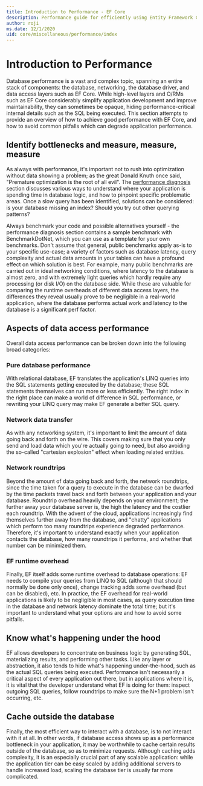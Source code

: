 ```yaml
---
title: Introduction to Performance - EF Core
description: Performance guide for efficiently using Entity Framework Core
author: roji
ms.date: 12/1/2020
uid: core/miscellaneous/performance/index
---
```

# Introduction to Performance

Database performance is a vast and complex topic, spanning an entire stack of components: the database, networking, the database driver, and data access layers such as EF Core. While high-level layers and O/RMs such as EF Core considerably simplify application development and improve maintainability, they  can sometimes be opaque, hiding performance-critical internal details such as the SQL being executed. This section attempts to provide an overview of how to achieve good performance with EF Core, and how to avoid common pitfalls which can degrade application performance.

## Identify bottlenecks and measure, measure, measure

As always with performance, it's important not to rush into optimization without data showing a problem; as the great Donald Knuth once said, "Premature optimization is the root of all evil". The [performance diagnosis](xref:core/performance/performance-diagnosis) section discusses various ways to understand where your application is spending time in database logic, and how to pinpoint specific problematic areas. Once a slow query has been identified, solutions can be considered: is your database missing an index? Should you try out other querying patterns?

Always benchmark your code and possible alternatives yourself - the performance diagnosis section contains a sample benchmark with BenchmarkDotNet, which you can use as a template for your own benchmarks. Don't assume that general, public benchmarks apply as-is to your specific use-case; a variety of factors such as database latency, query complexity and actual data amounts in your tables can have a profound effect on which solution is best. For example, many public benchmarks are carried out in ideal networking conditions, where latency to the database is almost zero, and with extremely light queries which hardly require any processing (or disk I/O) on the database side. While these are valuable for comparing the runtime overheads of different data access layers, the differences they reveal usually prove to be negligible in a real-world application, where the database performs actual work and latency to the database is a significant perf factor.

## Aspects of data access performance

Overall data access performance can be broken down into the following broad categories:

### Pure database performance

With relational database, EF translates the application's LINQ queries into the SQL statements getting executed by the database; these SQL statements themselves can run more or less efficiently. The right index in the right place can make a world of difference in SQL performance, or rewriting your LINQ query may make EF generate a better SQL query.

### Network data transfer

As with any networking system, it's important to limit the amount of data going back and forth on the wire. This covers making sure that you only send and load data which you're actually going to need, but also avoiding the so-called "cartesian explosion" effect when loading related entities.

### Network roundtrips

Beyond the amount of data going back and forth, the network roundtrips, since the time taken for a query to execute in the database can be dwarfed by the time packets travel back and forth between your application and your database. Roundtrip overhead heavily depends on your environment; the further away your database server is, the high the latency and the costlier each roundtrip. With the advent of the cloud, applications increasingly find themselves further away from the database, and "chatty" applications which perform too many roundtrips experience degraded performance. Therefore, it's important to understand exactly when your application contacts the database, how many roundtrips it performs, and whether that number can be minimized them.

### EF runtime overhead

Finally, EF itself adds some runtime overhead to database operations: EF needs to compile your queries from LINQ to SQL (although that should normally be done only once), change tracking adds some overhead (but can be disabled), etc. In practice, the EF overhead for real-world applications is likely to be negligible in most cases, as query execution time in the database and network latency dominate the total time; but it's important to understand what your options are and how to avoid some pitfalls.

## Know what's happening under the hood

EF allows developers to concentrate on business logic by generating SQL, materializing results, and performing other tasks. Like any layer or abstraction, it also tends to hide what's happening under-the-hood, such as the actual SQL queries being executed. Performance isn't necessarily a critical aspect of every application out there, but in applications where it is, it is vital that the developer understand what EF is doing for them: inspect outgoing SQL queries, follow roundtrips to make sure the N+1 problem isn't occurring, etc.

## Cache outside the database

Finally, the most efficient way to interact with a database, is to not interact with it at all. In other words, if database access shows up as a performance bottleneck in your application, it may be worthwhile to cache certain results outside of the database, so as to minimize requests. Although caching adds complexity, it is an especially crucial part of any scalable application: while the application tier can be easy scaled by adding additional servers to handle increased load, scaling the database tier is usually far more complicated.
